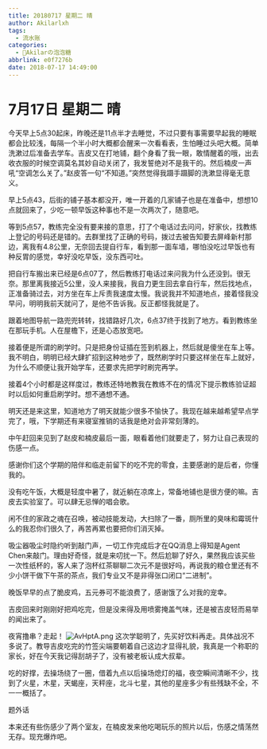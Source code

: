 ```yaml
---
title: 20180717 星期二 晴
author: Akilarlxh
tags:
  - 流水账
categories:
  - 🍬Akilarの泡泡糖
abbrlink: e0f7276b
date: 2018-07-17 14:49:00
---
```

# 7月17日 星期二 晴

今天早上5点30起床，昨晚还是11点半才去睡觉，不过只要有事需要早起我的睡眠都会比较浅，每隔一个半小时大概都会醒来一次看看表，生怕睡过头吧大概。简单洗漱过后准备去学车。吉皮又在打地铺，翻个身看了我一眼，敢情醒着的哦，出去收衣服的时候空调莫名其妙自动关闭了，我发誓绝对不是我干的。然后楠皮一声吼“空调怎么关了。”赵皮答一句“不知道。”突然觉得我蹑手蹑脚的洗漱显得毫无意义。

早上5点43，后街的铺子基本都没开，唯一开着的几家铺子也是在准备中，想想10点就回来了，少吃一顿早饭这种事也不是一次两次了，随意吧。

等到5点57，教练完全没有要来接的意思，打了个电话过去问问，好家伙，找教练上登记的号码还是错的。去群里找了正确的号码，拨过去被告知要去屏峰新村那边，离我有4.8公里，无奈回去提自行车，看到那一面车墙，哪怕没吃过早饭也有种反胃的感觉，幸好没吃早饭，没东西可吐。

把自行车搬出来已经是6点07了，然后教练打电话过来问我为什么还没到。很无奈。那里离我接近5公里，没人来接我，我自力更生回去拿自行车，然后找地点，正准备骑过去，对方坐在车上斥责我速度太慢。我说我并不知道地点，接着怪我没早问，明明我前天就问了，是他不告诉我。反正都怪我就是了。

跟着地图导航一路兜兜转转，找错路好几次，6点37终于找到了地方。看到教练坐在那玩手机。人在屋檐下，还是心态放宽吧。

接着便是所谓的刷学时。只是把身份证插在签到机器上，然后就是傻坐在车上等。我不明白，明明已经大肆扩招到这种地步了，既然刷学时只要这样坐在车上就好，为什么不顺便让我开始学车，还要求先把学时刷完再学。

接着4个小时都是这样度过，教练还特地教我在教练不在的情况下提示教练验证超时以后如何重启刷学时。想不通想不通。

明天还是来这里，知道地方了明天就能少很多不愉快了。我现在越来越希望早点学完了，哦，下学期还有来寝室推销的话我是绝对会非常刻薄的。

中午赶回来见到了赵皮和楠皮最后一面，眼看着他们就要走了，努力让自己表现的伤感一点。

感谢你们这个学期的陪伴和临走前留下的吃不完的零食，主要感谢的是后者，你懂我的。

没有吃午饭，大概是轻度中暑了，就近躺在凉席上，常备地铺也是很方便的嘛。吉皮去实验室了。可以肆无忌惮的唱会歌。

闲不住的家政之魂在召唤，被动技能发动，大扫除了一番，厕所里的臭味和霉斑什么的我忍你们很久了，再苦再累也要把你们消灭掉。

吸尘器吸尘时隐约听到敲门声，一切工作完成后才在QQ消息上得知是Agent Chen来敲门。理由好奇怪，就是来叨扰一下。然后尬聊了好久，果然我应该买些一次性纸杯的，客人来了泡杯红茶聊聊二次元不是很好吗，再说我的粮仓里还有不少小饼干做下午茶的茶点，我们专业又不是非得张口闭口“二进制”。

晚饭早早的点了脆皮鸡，五元券可不能浪费了，感谢饿了么对我的宠幸。

吉皮回来时刚刚好把鸡吃完，但是没来得及用喷雾掩盖气味，还是被吉皮轻而易举的闻出来了。

夜宵撸串？走起！
![AvHptA.png](https://s2.ax1x.com/2019/04/16/AvHptA.png)
这次学聪明了，先买好饮料再走。具体战况不多说了。教导吉皮吃完的竹签尖端要朝着自己这边才显得礼貌，我真是一个称职的家长，好在今天我记得刮胡子了，没有被老板认成大叔辈。

吃的好撑，去操场绕了一圈，借着九点以后操场熄灯的福，夜空瞬间清晰不少，找到了火星，木星，天蝎座，天秤座，北斗七星，其他的星座多少有些残缺不全，不一一概括了。

题外话

本来还有些伤感少了两个室友，在楠皮发来他吃喝玩乐的照片以后，伤感之情荡然无存。现充爆炸吧。